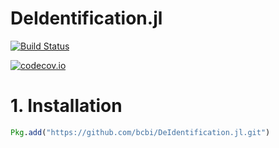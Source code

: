 # DeIdentification.jl

[![Build Status](https://travis-ci.org/bcbi/DeIdentification.jl.svg?branch=master)](https://travis-ci.org/bcbi/DeIdentification.jl)

[![codecov.io](http://codecov.io/github/bcbi/DeIdentification.jl/coverage.svg?branch=master)](http://codecov.io/github/bcbi/DeIdentification.jl?branch=master)



# 1. Installation
```julia
Pkg.add("https://github.com/bcbi/DeIdentification.jl.git")
```

<!-- # Important Notes
There are a few subtle points that must be kept in mind when using this package. These are discussed below.

## Date Shifting.
In the current implementation, date shifting is done by selecting a random random integer, _d_, between -_N_ and _N_. Where _N_ is a user-specified argument in the YAML file (or otherwise, passed directly to the `DeIdDataFrame()` constructor). -->
